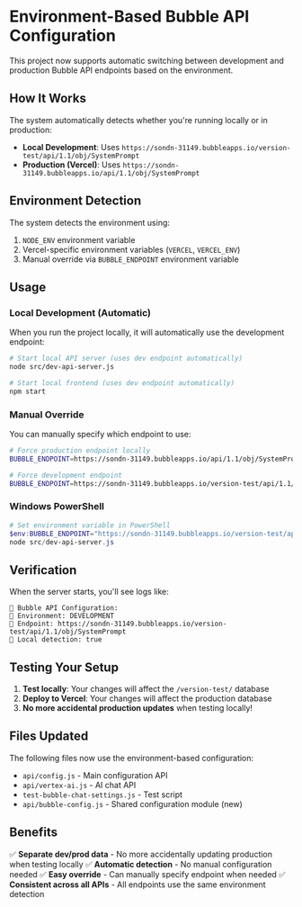 # Environment-Based Bubble API Configuration

This project now supports automatic switching between development and production Bubble API endpoints based on the environment.

## How It Works

The system automatically detects whether you're running locally or in production:

- **Local Development**: Uses `https://sondn-31149.bubbleapps.io/version-test/api/1.1/obj/SystemPrompt`
- **Production (Vercel)**: Uses `https://sondn-31149.bubbleapps.io/api/1.1/obj/SystemPrompt`

## Environment Detection

The system detects the environment using:
1. `NODE_ENV` environment variable
2. Vercel-specific environment variables (`VERCEL`, `VERCEL_ENV`)
3. Manual override via `BUBBLE_ENDPOINT` environment variable

## Usage

### Local Development (Automatic)
When you run the project locally, it will automatically use the development endpoint:

```bash
# Start local API server (uses dev endpoint automatically)
node src/dev-api-server.js

# Start local frontend (uses dev endpoint automatically)
npm start
```

### Manual Override
You can manually specify which endpoint to use:

```bash
# Force production endpoint locally
BUBBLE_ENDPOINT=https://sondn-31149.bubbleapps.io/api/1.1/obj/SystemPrompt node src/dev-api-server.js

# Force development endpoint
BUBBLE_ENDPOINT=https://sondn-31149.bubbleapps.io/version-test/api/1.1/obj/SystemPrompt node src/dev-api-server.js
```

### Windows PowerShell
```powershell
# Set environment variable in PowerShell
$env:BUBBLE_ENDPOINT="https://sondn-31149.bubbleapps.io/version-test/api/1.1/obj/SystemPrompt"
node src/dev-api-server.js
```

## Verification

When the server starts, you'll see logs like:
```
🔧 Bubble API Configuration:
📍 Environment: DEVELOPMENT
📍 Endpoint: https://sondn-31149.bubbleapps.io/version-test/api/1.1/obj/SystemPrompt
📍 Local detection: true
```

## Testing Your Setup

1. **Test locally**: Your changes will affect the `/version-test/` database
2. **Deploy to Vercel**: Your changes will affect the production database
3. **No more accidental production updates** when testing locally!

## Files Updated

The following files now use the environment-based configuration:
- `api/config.js` - Main configuration API
- `api/vertex-ai.js` - AI chat API  
- `test-bubble-chat-settings.js` - Test script
- `api/bubble-config.js` - Shared configuration module (new)

## Benefits

✅ **Separate dev/prod data** - No more accidentally updating production when testing locally
✅ **Automatic detection** - No manual configuration needed
✅ **Easy override** - Can manually specify endpoint when needed
✅ **Consistent across all APIs** - All endpoints use the same environment detection 